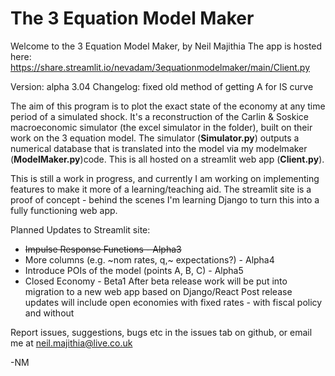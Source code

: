 # The 3 Equation Model Maker
Welcome to the 3 Equation Model Maker, by Neil Majithia
The app is hosted here: https://share.streamlit.io/nevadam/3equationmodelmaker/main/Client.py 

Version: alpha 3.04
Changelog: fixed old method of getting A for IS curve


The aim of this program is to plot the exact state of the economy at any time period of a simulated shock.
It's a reconstruction of the Carlin & Soskice macroeconomic simulator (the excel simulator in the folder), built on their work on the 3 equation model.
The simulator (**Simulator.py**) outputs a numerical database that is translated into the model via my modelmaker  (**ModelMaker.py**)code. This is all hosted on a streamlit web app (**Client.py**).

This is still a work in progress, and currently I am working on implementing features to make it more of a learning/teaching aid. The streamlit site is a proof of concept - behind the scenes I'm learning Django to turn this into a fully functioning web app.

Planned Updates to Streamlit site:
* ~~Impulse Response Functions - Alpha3~~
* More columns (e.g. ~nom rates, q,~ expectations?) - Alpha4
* Introduce POIs of the model (points A, B, C) - Alpha5
* Closed Economy - Beta1
After beta release work will be put into migration to a new web app based on Django/React
Post release updates will include open economies with fixed rates - with fiscal policy and without

Report issues, suggestions, bugs etc in the issues tab on github, or email me at neil.majithia@live.co.uk 

-NM
